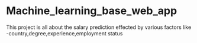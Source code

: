 # Machine_learning_base_web_app
This project is all about the salary prediction effected by various factors like -country,degree,experience,employment status
